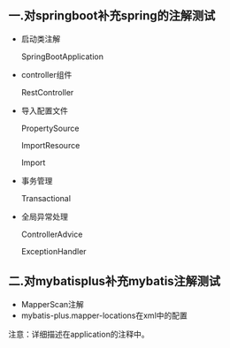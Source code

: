 ## 一.对springboot补充spring的注解测试

+ 启动类注解

  SpringBootApplication

+ controller组件 

  RestController

+ 导入配置文件

  	PropertySource
    
  	ImportResource
    
    Import

+ 事务管理

  Transactional

+ 全局异常处理

  ControllerAdvice

  ExceptionHandler

## 二.对mybatisplus补充mybatis注解测试

+ MapperScan注解
+ mybatis-plus.mapper-locations在xml中的配置

注意：详细描述在application的注释中。
